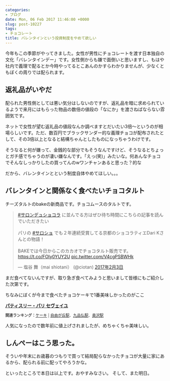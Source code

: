 ```yaml
---
categories:
- ブログ
date: Mon, 06 Feb 2017 11:46:00 +0000
slug: post-10227
tags:
- チョコレート
title: バレンタインという投資制度をやめて欲しい
---
```


今年もこの季節がやってきました。女性が男性にチョコレートを渡す日本独自の文化「バレンタインデー」です。女性側からも嫌で面倒いと思いますし、もはや社内で義理で配るとか今時やってるとこあんのかすらわかりませんが、少なくともぼくの周りでは配られます。<!--more--><h2>返礼品がいやだ</h2>

配られた男性側としては悪い気分はしないのですが、返礼品を暗に求められているようで来月にはもらった物品の数倍の値段の「なにか」を渡さねばならない雰囲気です。

ネットで女性が望む返礼品の値段なんか調べますとだいたい3倍〜というのが相場らしいです。ただ、数百円でブラックサンダー的な義理チョコが配布されたとして、その3倍以上となると結構ちゃんとしたものになっちゃうわけです。

そうなると何が嫌って、金銭的な部分でもそうなんですけど、そうなるとちょっとガチ感でちゃうのが凄い嫌なんです。「えっ(笑)」みたいな。何あんなチョコでそんなしっかりしたの買ってんのwワンチャンあると思った？的な

だから、バレンタインとという制度自体やめてほしい。。。

<h2>バレンタインと関係なく食べたいチョコタルト</h2>

チーズタルトのbakeの新商品です。チョコムースのタルトです。

<blockquote class="twitter-tweet" data-lang="ja"><p lang="ja" dir="ltr"><a href="https://twitter.com/hashtag/%E3%82%B5%E3%83%AD%E3%83%B3%E3%83%87%E3%83%A5%E3%82%B7%E3%83%A7%E3%82%B3%E3%83%A9?src=hash">#サロンデュショコラ</a> に並んでる方はぜひ待ち時間にこちらの記事を読んでいただきたい<br><br>パリの <a href="https://twitter.com/hashtag/%E3%82%B5%E3%83%AD%E3%82%B7%E3%83%A7?src=hash">#サロショ</a> でも２年連続受賞してる京都のショコラティエDari Kさんとの物語！<br><br>BAKEでは今日からこのカカオでチョコタルト販売です。<a href="https://t.co/FOIy0YUY2U">https://t.co/FOIy0YUY2U</a> <a href="https://t.co/V4cgPSBWHk">pic.twitter.com/V4cgPSBWHk</a></p>&mdash; 塩谷 舞（mai shiotani） (@ciotan) <a href="https://twitter.com/ciotan/status/827401241395294208">2017年2月3日</a></blockquote>
<script async src="//platform.twitter.com/widgets.js" charset="utf-8"></script>

まだ食べてないんですが、取り急ぎ食べてみようと思いまして皆様にもご紹介した次第です。


ちなみにぼくが今まで食べたチョコケーキで1番美味しかったのがここ

<div><strong><a href="https://tabelog.com/tokyo/A1317/A131703/13005198/" target="_blank">パティスリー・パリ セヴェイユ</a></strong>
<script src="https://tabelog.com/badge/google_badge?escape=false&rcd=13005198" type="text/javascript" charset="utf-8"></script>
</div>
<p style="color:#444444; font-size:12px;">
<strong>関連ランキング：</strong><a href="https://tabelog.com/rstLst/cake/">ケーキ</a> | <a href="https://tabelog.com/tokyo/A1317/A131703/R4885/rstLst/">自由が丘駅</a>、<a href="https://tabelog.com/tokyo/A1317/A131715/R3507/rstLst/">九品仏駅</a>、<a href="https://tabelog.com/tokyo/A1317/A131711/R1991/rstLst/">奥沢駅</a></p>


人気になったので数年前に値上げされましたが、めちゃくちゃ美味しい。


<h2>しんぺーはこう思った。</h2>

そういや年末にお歳暮のつもりで買って結局配らなかったチョコが大量に家にあるから、配られる前に配ってやろうかな。

といったところで本日は以上です。おやすみなさい。
そして、また明日。